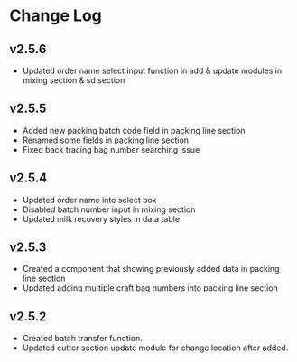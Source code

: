 # Change Log

## v2.5.6
- Updated order name select input function in add & update modules in mixing section & sd section

## v2.5.5
- Added new packing batch code field in packing line section
- Renamed some fields in packing line section
- Fixed back tracing bag number searching issue

## v2.5.4
- Updated order name into select box
- Disabled batch number input in mixing section
- Updated milk recovery styles in data table

## v2.5.3
- Created a component that showing previously added data in packing line section
- Updated adding multiple craft bag numbers into packing line section

## v2.5.2
- Created batch transfer function.
- Updated cutter section update module for change location after added.
